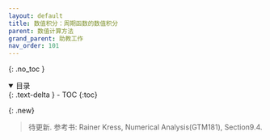 ```yaml
---
layout: default
title: 数值积分：周期函数的数值积分
parent: 数值计算方法
grand_parent: 助教工作
nav_order: 101
---
```


{: .no_toc }

<details open markdown="block">
  <summary>
    目录
  </summary>
  {: .text-delta }
- TOC
{:toc}
</details>


{: .new}
> 待更新. 参考书: Rainer Kress, Numerical Analysis(GTM181), Section9.4.

